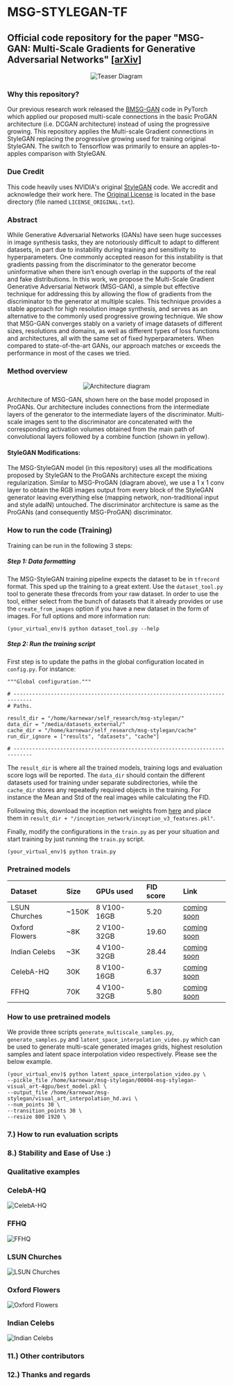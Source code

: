 # MSG-STYLEGAN-TF
## Official code repository for the paper "MSG-GAN: Multi-Scale Gradients for Generative Adversarial Networks" [[arXiv]](https://arxiv.org/abs/1903.06048)
<p align="center">
<img alt="Teaser Diagram" src="https://github.com/akanimax/msg-stylegan-tf/blob/master/diagrams/teaser.jpg" />
<br>
</p>

### Why this repository?
Our previous research work released the 
[BMSG-GAN](https://github.com/akanimax/BMSG-GAN) code in PyTorch 
which applied our proposed multi-scale connections in the basic
ProGAN architecture (i.e. DCGAN architecture) 
instead of using the progressive growing.
This repository applies the Multi-scale Gradient connections 
in StyleGAN replacing the progressive growing used 
for training original StyleGAN. The switch to Tensorflow was 
primarily to ensure an apples-to-apples comparison with StyleGAN. 

### Due Credit
This code heavily uses NVIDIA's original 
[StyleGAN](https://github.com/NVlabs/stylegan) code. We accredit and
acknowledge their work here. The 
[Original License](https://github.com/akanimax/msg-stylegan-tf/blob/master/LICENSE_ORIGINAL.txt) 
is located in the base directory (file named `LICENSE_ORIGINAL.txt`).

### Abstract
While Generative Adversarial Networks (GANs) have seen huge 
successes in image synthesis tasks, they are notoriously 
difficult to adapt to different datasets, in part due 
to instability during training and sensitivity to hyperparameters. 
One commonly accepted reason for this instability is
that gradients passing from the discriminator to the 
generator become uninformative when there isn’t enough 
overlap in the supports of the real and fake distributions. In 
this work, we propose the Multi-Scale Gradient Generative 
Adversarial Network (MSG-GAN), a simple but effective technique 
for addressing this by allowing the flow of
gradients from the discriminator to the generator at 
multiple scales. This technique provides a stable approach for
high resolution image synthesis, and serves as an alternative 
to the commonly used progressive growing technique.
We show that MSG-GAN converges stably on a variety of
image datasets of different sizes, resolutions and domains,
as well as different types of loss functions and architectures,
all with the same set of fixed hyperparameters. 
When compared to state-of-the-art GANs, our approach matches or
exceeds the performance in most of the cases we tried.

### Method overview

<p align="center">
<img alt="Architecture diagram" src="https://github.com/akanimax/msg-stylegan-tf/blob/master/diagrams/architecture_horizontal.jpg" />
<br>
</p>

Architecture of MSG-GAN, shown here on the base model proposed in 
ProGANs. Our architecture includes connections from the intermediate 
layers of the generator to the intermediate layers of the 
discriminator. Multi-scale images sent to the discriminator 
are concatenated with the corresponding activation volumes 
obtained from the main path of convolutional layers followed by a 
combine function (shown in yellow).

#### StyleGAN Modifications:
The MSG-StyleGAN model (in this repository) uses all the
modifications proposed by StyleGAN to the ProGANs architecture 
except the mixing regularization. Similar to 
MSG-ProGAN (diagram above), we use a 1 x 1 conv layer to obtain 
the RGB images output from every block of the StyleGAN generator 
leaving everything else (mapping network, non-traditional input and 
style adaIN) untouched. The discriminator architecture is same as 
the ProGANs (and consequently MSG-ProGAN) discriminator.

### How to run the code (Training)
Training can be run in the following 3 steps:

##### Step 1: Data formatting
The MSG-StyleGAN training pipeline expects the dataset to be in 
`tfrecord` format. This sped up the training to a great extent.
Use the `dataset_tool.py` tool to generate these tfrecords from your 
raw dataset. In order to use the tool, either select from the bunch 
of datasets that it already provides or use the `create_from_images`
option if you have a new dataset in the form of images. 
For full options and more information run:

    (your_virtual_env)$ python dataset_tool.py --help

##### Step 2: Run the training script
First step is to update the paths in the global configuration
located in `config.py`. For instance:
    
    """Global configuration."""
    
    # ----------------------------------------------------------------------------
    # Paths.
        
    result_dir = "/home/karnewar/self_research/msg-stylegan/"
    data_dir = "/media/datasets_external/"
    cache_dir = "/home/karnewar/self_research/msg-stylegan/cache"
    run_dir_ignore = ["results", "datasets", "cache"]
    
    # ----------------------------------------------------------------------------

The `result_dir` is where all the trained models, training logs and 
evaluation score logs will be reported. The `data_dir` should 
contain the different datasets used for training 
under separate subdirectories, while the `cache_dir` stores any 
repeatedly required objects in the training. For instance the
Mean and Std of the real images while calculating the FID.

Following this, download the inception net weights from 
[here](https://drive.google.com/uc?id=1MzTY44rLToO5APn8TZmfR7_ENSe5aZUn)
and place them in `result_dir + "/inception_network/inception_v3_features.pkl"`.

Finally, modify the configurations in the `train.py` as per your 
situation and start training by just running the `train.py` script.

    (your_virtual_env)$ python train.py

### Pretrained models

| Dataset        | Size  | GPUs used   | FID score | Link            | 
| :---           | :---  | :---        | :---      | :---            |
| LSUN Churches  | ~150K | 8 V100-16GB | 5.20      | [coming soon]() |    
| Oxford Flowers | ~8K   | 2 V100-32GB | 19.60     | [coming soon]() |
| Indian Celebs  | ~3K   | 4 V100-32GB | 28.44     | [coming soon]() |
| CelebA-HQ      | 30K   | 8 V100-16GB | 6.37      | [coming soon]() |
| FFHQ           | 70K   | 4 V100-32GB | 5.80      | [coming soon]() |

### How to use pretrained models 
We provide three scripts `generate_multiscale_samples.py`, 
`generate_samples.py` and `latent_space_interpolation_video.py` 
which can be used to generate multi-scale generated images grids, 
highest resolution samples and latent space interpolation video 
respectively. Please see the below example.
    
    (your_virtual_env)$ python latent_space_interpolation_video.py \
    --pickle_file /home/karnewar/msg-stylegan/00004-msg-stylegan-visual_art-4gpu/best_model.pkl \
    --output_file /home/karnewar/msg-stylegan/visual_art_interpolation_hd.avi \
    --num_points 30 \
    --transition_points 30 \
    --resize 800 1920 \

### 7.) How to run evaluation scripts

### 8.) Stability and Ease of Use :)


### Qualitative examples
<p align="center">
<h3> CelebA-HQ </h3>
<img alt="CelebA-HQ" src="https://github.com/akanimax/msg-stylegan-tf/blob/master/diagrams/celebahq_1.jpg" />
<br>
</p>

<p align="center">
<h3> FFHQ </h3>
<img alt="FFHQ" src="https://github.com/akanimax/msg-stylegan-tf/blob/master/diagrams/ffhq_2.jpg" />
<br>
</p>

<p align="center">
<h3> LSUN Churches </h3>
<img alt="LSUN Churches" src="https://github.com/akanimax/msg-stylegan-tf/blob/master/diagrams/churches_3.jpg" />
<br>
</p>

<p align="center">
<h3> Oxford Flowers </h3>
<img alt="Oxford Flowers" src="https://github.com/akanimax/msg-stylegan-tf/blob/master/diagrams/flowers_3.jpg" />
<br>
</p>

<p align="center">
<h3> Indian Celebs </h3>
<img alt="Indian Celebs" src="https://github.com/akanimax/msg-stylegan-tf/blob/master/diagrams/ic_3.jpg" />
<br>
</p>

### 11.) Other contributors

### 12.) Thanks and regards
